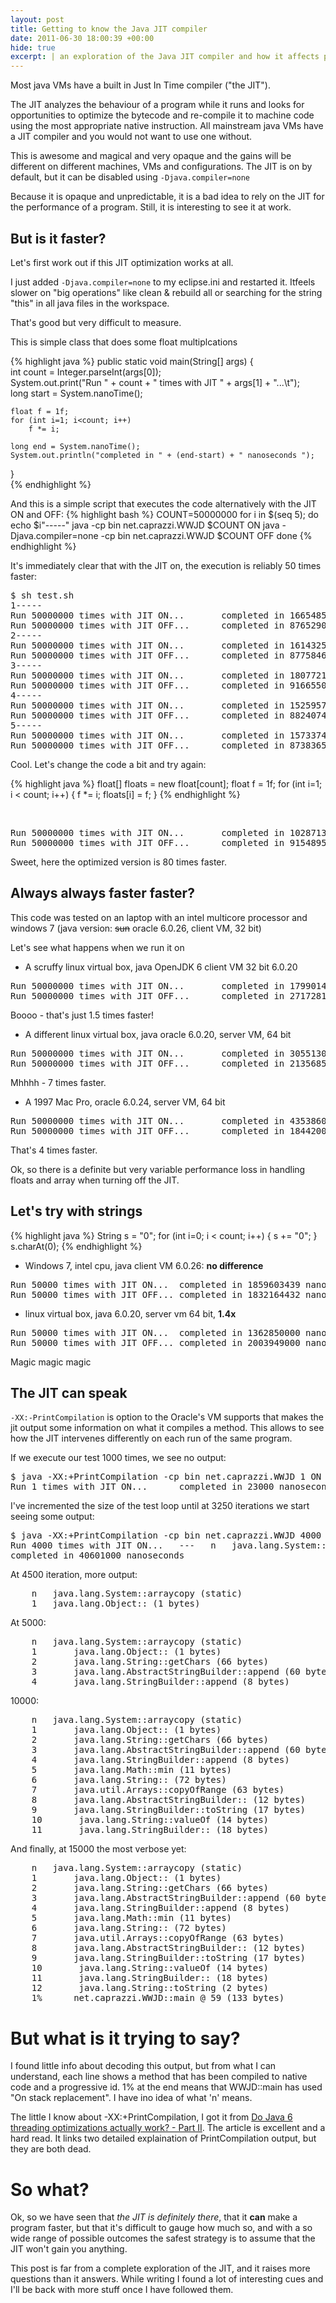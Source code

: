 ```yaml
---
layout: post
title: Getting to know the Java JIT compiler
date: 2011-06-30 18:00:39 +00:00
hide: true
excerpt: | an exploration of the Java JIT compiler and how it affects performace
---
```


Most java VMs have a built in Just In Time compiler ("the JIT").

The JIT analyzes the behaviour of a program while it runs and looks for opportunities to optimize the bytecode and re-compile it to machine code using the most appropriate native instruction. All mainstream java VMs have a JIT compiler and you would not want to use one without.

This is awesome and magical and very opaque and the gains will be different on different machines, VMs and configurations. The JIT is on by default, but it can be disabled using ``-Djava.compiler=none``

Because it is opaque and unpredictable, it is a bad idea to rely on the JIT for the performance of a program. Still, it is interesting to see it at work.

## But is it faster?

Let's first work out if this JIT optimization works at all.

I just added ``-Djava.compiler=none`` to my eclipse.ini and restarted it. Itfeels slower on "big operations" like clean & rebuild all or searching for the string "this" in all java files in the workspace. 

That's good but very difficult to measure.

This is simple class that does some float multiplcations

{% highlight java %}
public static void main(String[] args) {		
	int  count = Integer.parseInt(args[0]);		
	System.out.print("Run " + count + " times with JIT " + args[1] + "...\t");		
	long start = System.nanoTime();
	
	float f = 1f;
	for (int i=1; i<count; i++)
		f *= i;
	
	long end = System.nanoTime();										
	System.out.println("completed in " + (end-start) + " nanoseconds ");		
}	
{% endhighlight %}

And this is a simple script that executes the code alternatively with the JIT ON and OFF:
{% highlight bash %}
COUNT=50000000
for i in $(seq 5); do
	echo $i"-----"
	java -cp bin net.caprazzi.WWJD $COUNT ON
	java -Djava.compiler=none -cp bin net.caprazzi.WWJD $COUNT OFF
done
{% endhighlight %}

It's immediately clear that with the JIT on, the execution is reliably 50 times faster: 
<pre class="terminal">
$ sh test.sh
1-----
Run 50000000 times with JIT ON...       completed in 166548543 nanoseconds
Run 50000000 times with JIT OFF...      completed in 8765290860 nanoseconds
2-----
Run 50000000 times with JIT ON...       completed in 161432520 nanoseconds
Run 50000000 times with JIT OFF...      completed in 8775846265 nanoseconds
3-----
Run 50000000 times with JIT ON...       completed in 180772121 nanoseconds
Run 50000000 times with JIT OFF...      completed in 9166550254 nanoseconds
4-----
Run 50000000 times with JIT ON...       completed in 152595716 nanoseconds
Run 50000000 times with JIT OFF...      completed in 8824074862 nanoseconds
5-----
Run 50000000 times with JIT ON...       completed in 157337479 nanoseconds
Run 50000000 times with JIT OFF...      completed in 8738365122 nanoseconds
</pre>

Cool. Let's change the code a bit and try again:

{% highlight java %}
float[] floats = new float[count];
float f = 1f;
for (int i=1; i < count; i++) {
	f *= i;
	floats[i] = f;
}
{% endhighlight %}

<br/>

<pre class="terminal">
Run 50000000 times with JIT ON...       completed in 102871363 nanoseconds
Run 50000000 times with JIT OFF...      completed in 9154895167 nanoseconds
</pre>

Sweet, here the optimized version is 80 times faster.

## Always always faster faster?

This code was tested on an laptop with an intel multicore processor and
windows 7 (java version: <s>sun</s> oracle 6.0.26, client VM, 32 bit)

Let's see what happens when we run it on

* A scruffy linux virtual box, java OpenJDK 6 client VM 32 bit 6.0.20

<pre class="terminal">
Run 50000000 times with JIT ON...       completed in 17990143548 nanoseconds
Run 50000000 times with JIT OFF...      completed in 27172812381 nanoseconds
</pre>
Boooo - that's just 1.5 times faster! 

* A different linux virtual box, java oracle 6.0.20, server VM, 64 bit

<pre class="terminal">
Run 50000000 times with JIT ON...       completed in 305513000 nanoseconds
Run 50000000 times with JIT OFF...      completed in 2135685000 nanoseconds
</pre>

Mhhhh - 7 times faster.

* A 1997 Mac Pro, oracle 6.0.24, server VM, 64 bit

<pre class="terminal">
Run 50000000 times with JIT ON...       completed in 435386000 nanoseconds
Run 50000000 times with JIT OFF...      completed in 1844200000 nanoseconds	
</pre>

That's 4 times faster.

Ok, so there is a definite but very variable performance loss in handling floats and array when turning off the JIT.

## Let's try with strings

{% highlight java %}
String s = "0";
for (int i=0; i < count; i++) {
	s += "0";
}
s.charAt(0);
{% endhighlight %}

* Windows 7, intel cpu, java client VM 6.0.26: **no difference**

<pre class="terminal">
Run 50000 times with JIT ON...  completed in 1859603439 nanoseconds
Run 50000 times with JIT OFF... completed in 1832164432 nanoseconds
</pre>

* linux virtual box, java 6.0.20, server vm 64 bit, **1.4x**

<pre class="terminal">
Run 50000 times with JIT ON...  completed in 1362850000 nanoseconds
Run 50000 times with JIT OFF... completed in 2003949000 nanoseconds
</pre>

Magic magic magic

## The JIT can speak

``-XX:-PrintCompilation`` is option to the Oracle's VM supports that makes the jit output some information on what it compiles a method. This allows to see how the JIT intervenes differently on each run of the same program.

If we execute our test 1000 times, we see no output:
<pre class="terminal">
$ java -XX:+PrintCompilation -cp bin net.caprazzi.WWJD 1 ON
Run 1 times with JIT ON...      completed in 23000 nanoseconds	
</pre>

I've incremented the size of the test loop until at 3250 iterations we start seeing some output:
<pre class="terminal">
$ java -XX:+PrintCompilation -cp bin net.caprazzi.WWJD 4000 ON
Run 4000 times with JIT ON...   ---   n   java.lang.System::arraycopy (static)
completed in 40601000 nanoseconds
</pre>

At 4500 iteration, more output:
<pre class="terminal">
	n   java.lang.System::arraycopy (static)
    1	java.lang.Object::<init> (1 bytes)
</pre>

At 5000:

<pre class="terminal">
	n   java.lang.System::arraycopy (static)
	1       java.lang.Object::<init> (1 bytes)
	2       java.lang.String::getChars (66 bytes)
	3       java.lang.AbstractStringBuilder::append (60 bytes)
	4       java.lang.StringBuilder::append (8 bytes)
</pre>

10000:

<pre class="terminal">
	n   java.lang.System::arraycopy (static)
	1       java.lang.Object::<init> (1 bytes)
	2       java.lang.String::getChars (66 bytes)
	3       java.lang.AbstractStringBuilder::append (60 bytes)
	4       java.lang.StringBuilder::append (8 bytes)
	5       java.lang.Math::min (11 bytes)
	6       java.lang.String::<init> (72 bytes)
	7       java.util.Arrays::copyOfRange (63 bytes)
	8       java.lang.AbstractStringBuilder::<init> (12 bytes)
	9       java.lang.StringBuilder::toString (17 bytes)
	10       java.lang.String::valueOf (14 bytes)
	11       java.lang.StringBuilder::<init> (18 bytes)
</pre>

And finally, at 15000 the most verbose yet:

<pre class="terminal">
	n   java.lang.System::arraycopy (static)
	1       java.lang.Object::<init> (1 bytes)
	2       java.lang.String::getChars (66 bytes)
	3       java.lang.AbstractStringBuilder::append (60 bytes)
	4       java.lang.StringBuilder::append (8 bytes)
	5       java.lang.Math::min (11 bytes)
	6       java.lang.String::<init> (72 bytes)
	7       java.util.Arrays::copyOfRange (63 bytes)
	8       java.lang.AbstractStringBuilder::<init> (12 bytes)
	9       java.lang.StringBuilder::toString (17 bytes)
	10       java.lang.String::valueOf (14 bytes)
	11       java.lang.StringBuilder::<init> (18 bytes)
	12       java.lang.String::toString (2 bytes)
	1%      net.caprazzi.WWJD::main @ 59 (133 bytes)
</pre>

# But what is it trying to say?

I found little info about decoding this output, but from what  I can 
understand, each line shows a  method that has been compiled to native code and 
a progressive id. 1% at the end means that WWJD::main has used "On stack 
replacement". I have ino idea of what 'n' means.

The little I know about -XX:+PrintCompilation, I got it from [Do Java 6 
threading optimizations actually work? - Part 
II](http://www.infoq.com/articles/java-threading-optimizations-p2). The article 
is excellent and a hard read. It links two detailed explaination of 
PrintCompilation output, but they are both dead.

# So what?

Ok, so we have seen that *the JIT is definitely there*, that it **can** make a 
program faster, but that it's difficult to gauge how much so, and with a so wide range of possible outcomes the safest strategy is to assume that the JIT won't gain you anything.

This post is far from a complete exploration of the JIT, and it raises more 
questions than it answers. While writing I found a lot of interesting cues and 
I'll be back with more stuff once I have followed them.








